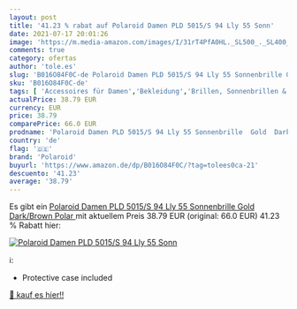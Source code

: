 ```yaml
---
layout: post
title: '41.23 % rabat auf Polaroid Damen PLD 5015/S 94 Lly 55 Sonn'
date: 2021-07-17 20:01:26
image: 'https://m.media-amazon.com/images/I/31rT4PfA0HL._SL500_._SL400_.jpg'
comments: true
category: ofertas
author: 'tole.es'
slug: 'B016O84F0C-de Polaroid Damen PLD 5015/S 94 Lly 55 Sonnenbrille Gold...'
sku: 'B016O84F0C-de'
tags: [ 'Accessoires für Damen','Bekleidung','Brillen, Sonnenbrillen & Zubehör für Damen','Damenbekleidung','Sonnenbrillen für Damen','polaroid', ]
actualPrice: 38.79 EUR
currency: EUR
price: 38.79
comparePrice: 66.0 EUR
prodname: 'Polaroid Damen PLD 5015/S 94 Lly 55 Sonnenbrille  Gold  Dark/Brown Polar '
country: 'de'
flag: '🇩🇪'
brand: 'Polaroid'
buyurl: 'https://www.amazon.de/dp/B016O84F0C/?tag=tolees0ca-21'
descuento: '41.23'
average: '38.79'
---
```


Es gibt ein [Polaroid Damen PLD 5015/S 94 Lly 55 Sonnenbrille  Gold  Dark/Brown Polar ](https://www.amazon.de/dp/B016O84F0C/?tag=tolees0ca-21) mit aktuellem Preis 38.79 EUR (original: 66.0 EUR) 41.23 % Rabatt hier:

[![Polaroid Damen PLD 5015/S 94 Lly 55 Sonn](https://m.media-amazon.com/images/I/31rT4PfA0HL._SL500_._SL400_.jpg)](https://www.amazon.de/dp/B016O84F0C/?tag=tolees0ca-21)

ℹ️:

- Protective case included

[🛒 kauf es hier!!](https://www.amazon.de/dp/B016O84F0C/?tag=tolees0ca-21)

